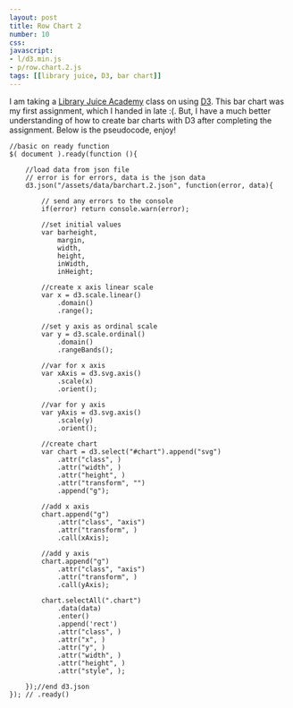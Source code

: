 ```yaml
---
layout: post
title: Row Chart 2
number: 10
css:
javascript:
- l/d3.min.js
- p/row.chart.2.js
tags: [[library juice, D3, bar chart]]
---
```


<div id="chart"></div>

I am taking a [Library Juice Academy](http://libraryjuiceacademy.com/) class on using [D3](http://d3js.org/). This bar chart was my first assignment, which I handed in late :(. But, I have a much better understanding of how to create bar charts with D3 after completing the assignment. Below is the pseudocode, enjoy!

```
//basic on ready function
$( document ).ready(function (){
 	
	//load data from json file 
	// error is for errors, data is the json data
	d3.json("/assets/data/barchart.2.json", function(error, data){
		
		// send any errors to the console
		if(error) return console.warn(error);

		//set initial values
		var barheight,
			margin,
			width,
			height,
			inWidth,
			inHeight;			 

		//create x axis linear scale 
		var x = d3.scale.linear()
			.domain()
			.range();

		//set y axis as ordinal scale 
		var y = d3.scale.ordinal()
			.domain()
			.rangeBands(); 	

		//var for x axis
		var xAxis = d3.svg.axis()
			.scale(x)
			.orient();

		//var for y axis
		var yAxis = d3.svg.axis()
			.scale(y)
			.orient();

		//create chart
		var chart = d3.select("#chart").append("svg")
			.attr("class", )
			.attr("width", )
			.attr("height", )
			.attr("transform", "")
			.append("g");

		//add x axis
		chart.append("g")
			.attr("class", "axis")
			.attr("transform", )
			.call(xAxis);

		//add y axis 
		chart.append("g")
			.attr("class", "axis")
			.attr("transform", )
			.call(yAxis);

		chart.selectAll(".chart")
			.data(data)
			.enter()
			.append('rect')
			.attr("class", )
			.attr("x", )	
			.attr("y", )
			.attr("width", )
			.attr("height", )
			.attr("style", );

	});//end d3.json
}); // .ready() 

```
